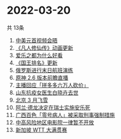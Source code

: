 # 2022-03-20
  共 13条

  <!-- BEGIN -->
  <!-- 最后更新时间:Sun Mar 20 2022 10:12:13 GMT+0000 (Coordinated Universal Time) -->
  1. [中美元首视频会晤](https://www.zhihu.com/search?q=中美元首会晤)
1. [《凡人修仙传》动画更新](https://www.zhihu.com/search?q=凡人修仙传)
1. [爱乐之都为什么好看](https://www.zhihu.com/search?q=爱乐之都)
1. [《国王排名》更新](https://www.zhihu.com/search?q=国王排名)
1. [俄罗斯进行末日航班演练](https://www.zhihu.com/search?q=俄外派特种专机)
1. [原神 2.6 版本前瞻直播 ](https://www.zhihu.com/search?q=原神)
1. [主播回应「拼多多六万人砍价」](https://www.zhihu.com/search?q=主播拼多多砍价)
1. [山东抗疫女医生白晓卉去世](https://www.zhihu.com/search?q=白晓卉)
1. [北京 3 月飞雪](https://www.zhihu.com/search?q=北京下雪)
1. [阿兰·德龙决定在瑞士实施安乐死](https://www.zhihu.com/search?q=阿兰德龙安乐死)
1. [广西百色「零号病人」被采取刑事强制措施](https://www.zhihu.com/search?q=百色零号病人)
1. [中高风险地区电影院一律暂不开放](https://www.zhihu.com/search?q=国家电影局发文)
1. [新加坡 WTT 大满贯赛](https://www.zhihu.com/search?q=新加坡大满贯赛)
  <!-- END -->
  